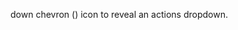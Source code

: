 down chevron (<i class="fa fa-chevron-down" aria-hidden="true"></i>) icon to
reveal an actions dropdown.
